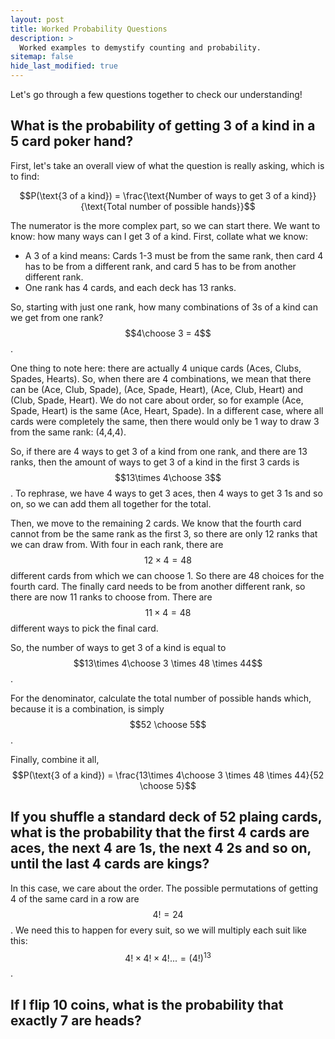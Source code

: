 ```yaml
---
layout: post
title: Worked Probability Questions
description: >
  Worked examples to demystify counting and probability.
sitemap: false
hide_last_modified: true
---
```

 
Let's go through a few questions together to check our understanding! 

## What is the probability of getting 3 of a kind in a 5 card poker hand?

First, let's take an overall view of what the question is really asking, which is to find:

$$P(\text{3 of a kind}) = \frac{\text{Number of ways to get 3 of a kind}}{\text{Total number of possible hands}}$$

The numerator is the more complex part, so we can start there. We want to know: how many ways can I get 3 of a kind. First, collate what we know: 
- A 3 of a kind means: Cards 1-3 must be from the same rank, then card 4 has to be from a different rank, and card 5 has to be from another different rank.
- One rank has 4 cards, and each deck has 13 ranks.

So, starting with just one rank, how many combinations of 3s of a kind can we get from one rank? $$4\choose 3 = 4$$. 

One thing to note here: there are actually 4 unique cards (Aces, Clubs, Spades, Hearts). So, when there are 4 combinations, we mean that there can be (Ace, Club, Spade), (Ace, Spade, Heart), (Ace, Club, Heart) and (Club, Spade, Heart). We do not care about order, so for example (Ace, Spade, Heart) is the same (Ace, Heart, Spade). In a different case, where all cards were completely the same, then there would only be 1 way to draw 3 from the same rank: (4,4,4). 

So, if there are 4 ways to get 3 of a kind from one rank, and there are 13 ranks, then the amount of ways to get 3 of a kind in the first 3 cards is $$13\times 4\choose 3$$. To rephrase, we have 4 ways to get 3 aces, then 4 ways to get 3 1s and so on, so we can add them all together for the total. 

Then, we move to the remaining 2 cards. We know that the fourth card cannot from be the same rank as the first 3, so there are only 12 ranks that we can draw from. With four in each rank, there are $$12\times 4=48$$ different cards from which we can choose 1. So there are 48 choices for the fourth card. The finally card needs to be from another different rank, so there are now 11 ranks to choose from. There are $$11\times 4=48$$ different ways to pick the final card.

So, the number of ways to get 3 of a kind is equal to $$13\times 4\choose 3 \times 48 \times 44$$. 
 
For the denominator, calculate the total number of possible hands which, because it is a combination, is simply $$52 \choose 5$$.

Finally, combine it all, $$P(\text{3 of a kind}) = \frac{13\times 4\choose 3 \times 48 \times 44}{52 \choose 5}$$

## If you shuffle a standard deck of 52 plaing cards, what is the probability that the first 4 cards are aces, the next 4 are 1s, the next 4 2s and so on, until the last 4 cards are kings?

In this case, we care about the order. The possible permutations of getting 4 of the same card in a row are $$4!= 24$$. We need this to happen for every suit, so we will multiply each suit like this: $$4! \times 4! \times 4!... = (4!)^13$$. 

## If I flip 10 coins, what is the probability that exactly 7 are heads?
